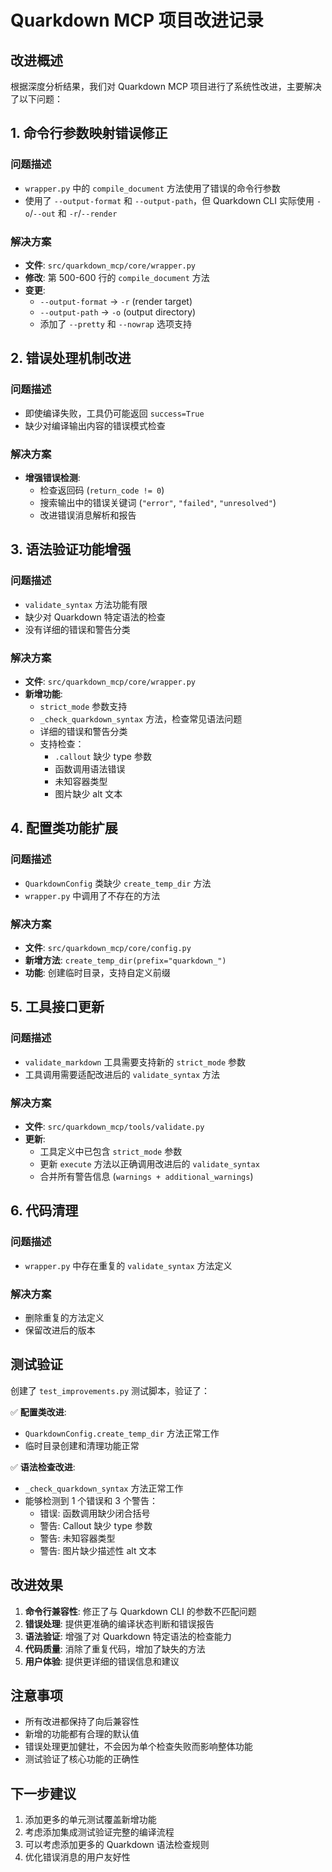 # Quarkdown MCP 项目改进记录

## 改进概述

根据深度分析结果，我们对 Quarkdown MCP 项目进行了系统性改进，主要解决了以下问题：

## 1. 命令行参数映射错误修正

### 问题描述
- `wrapper.py` 中的 `compile_document` 方法使用了错误的命令行参数
- 使用了 `--output-format` 和 `--output-path`，但 Quarkdown CLI 实际使用 `-o`/`--out` 和 `-r`/`--render`

### 解决方案
- **文件**: `src/quarkdown_mcp/core/wrapper.py`
- **修改**: 第 500-600 行的 `compile_document` 方法
- **变更**:
  - `--output-format` → `-r` (render target)
  - `--output-path` → `-o` (output directory)
  - 添加了 `--pretty` 和 `--nowrap` 选项支持

## 2. 错误处理机制改进

### 问题描述
- 即使编译失败，工具仍可能返回 `success=True`
- 缺少对编译输出内容的错误模式检查

### 解决方案
- **增强错误检测**:
  - 检查返回码 (`return_code != 0`)
  - 搜索输出中的错误关键词 (`"error"`, `"failed"`, `"unresolved"`)
  - 改进错误消息解析和报告

## 3. 语法验证功能增强

### 问题描述
- `validate_syntax` 方法功能有限
- 缺少对 Quarkdown 特定语法的检查
- 没有详细的错误和警告分类

### 解决方案
- **文件**: `src/quarkdown_mcp/core/wrapper.py`
- **新增功能**:
  - `strict_mode` 参数支持
  - `_check_quarkdown_syntax` 方法，检查常见语法问题
  - 详细的错误和警告分类
  - 支持检查：
    - `.callout` 缺少 type 参数
    - 函数调用语法错误
    - 未知容器类型
    - 图片缺少 alt 文本

## 4. 配置类功能扩展

### 问题描述
- `QuarkdownConfig` 类缺少 `create_temp_dir` 方法
- `wrapper.py` 中调用了不存在的方法

### 解决方案
- **文件**: `src/quarkdown_mcp/core/config.py`
- **新增方法**: `create_temp_dir(prefix="quarkdown_")`
- **功能**: 创建临时目录，支持自定义前缀

## 5. 工具接口更新

### 问题描述
- `validate_markdown` 工具需要支持新的 `strict_mode` 参数
- 工具调用需要适配改进后的 `validate_syntax` 方法

### 解决方案
- **文件**: `src/quarkdown_mcp/tools/validate.py`
- **更新**:
  - 工具定义中已包含 `strict_mode` 参数
  - 更新 `execute` 方法以正确调用改进后的 `validate_syntax`
  - 合并所有警告信息 (`warnings + additional_warnings`)

## 6. 代码清理

### 问题描述
- `wrapper.py` 中存在重复的 `validate_syntax` 方法定义

### 解决方案
- 删除重复的方法定义
- 保留改进后的版本

## 测试验证

创建了 `test_improvements.py` 测试脚本，验证了：

✅ **配置类改进**:
- `QuarkdownConfig.create_temp_dir` 方法正常工作
- 临时目录创建和清理功能正常

✅ **语法检查改进**:
- `_check_quarkdown_syntax` 方法正常工作
- 能够检测到 1 个错误和 3 个警告：
  - 错误: 函数调用缺少闭合括号
  - 警告: Callout 缺少 type 参数
  - 警告: 未知容器类型
  - 警告: 图片缺少描述性 alt 文本

## 改进效果

1. **命令行兼容性**: 修正了与 Quarkdown CLI 的参数不匹配问题
2. **错误处理**: 提供更准确的编译状态判断和错误报告
3. **语法验证**: 增强了对 Quarkdown 特定语法的检查能力
4. **代码质量**: 消除了重复代码，增加了缺失的方法
5. **用户体验**: 提供更详细的错误信息和建议

## 注意事项

- 所有改进都保持了向后兼容性
- 新增的功能都有合理的默认值
- 错误处理更加健壮，不会因为单个检查失败而影响整体功能
- 测试验证了核心功能的正确性

## 下一步建议

1. 添加更多的单元测试覆盖新增功能
2. 考虑添加集成测试验证完整的编译流程
3. 可以考虑添加更多的 Quarkdown 语法检查规则
4. 优化错误消息的用户友好性